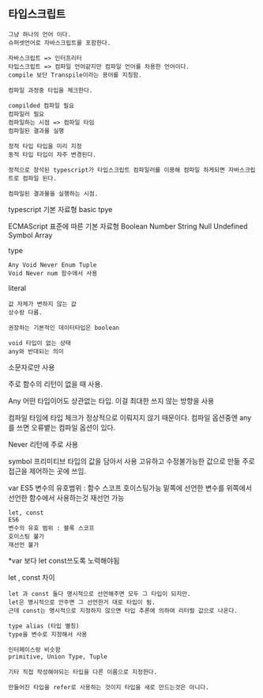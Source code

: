 <h2>타입스크립트</h2>

    그냥 하나의 언어 이다.
    슈퍼셋언어로 자바스크립트를 포함한다.

    자바스크립트 => 인터프리터
    타입스크립트 => 컴파일 언어같지만 컴파일 언어를 차용한 언어이다.
    compile 보단 Transpile이라는 용어를 지칭함.

    컴파일 과정중 타입을 체크한다.

    compilded 컴파일 필요
    컴파일러 필요
    컴파일하는 시점 => 컴파일 타임
    컴파일된 결과물 실행

    정적 타입 타입을 미리 지정
    동적 타입 타입이 자주 변경된다.

    정적으로 장석된 typescript가 타입스크립트 컴파일러를 이용해 컴파일 하게되면 자바스크립트로 컴파일 된다.

    컴파일된 결과물을 실행하는 시점.

typescript 기본 자료형 basic tpye

ECMAScript 표준에 따른 기본 자료형
Boolean Number String Null Undefined Symbol Array

type

    Any Void Never Enum Tuple
    Void Never num 함수에서 사용

literal

    값 자체가 변하지 않는 값
    상수랑 다름.

    권장하는 기본적인 데이터타입은 boolean

    void 타입이 없는 상태
    any와 반대되는 의미

소문자로만 사용

주로 함수의 리턴이 없을 때 사용.

Any 어떤 타입이어도 상관없는 타입.
이걸 최대한 쓰지 않는 방향을 사용

컴파일 타임에 타입 체크가 정상적으로 이뤄지지 않기 때문이다.
컴파일 옵션중엔 any를 쓰면 오류뱉는 컴파일 옵션이 있다.

Never
리턴에 주로 사용

symbol
프리미티브 타입의 값을 담아서 사용
고유하고 수정불가능한 값으로 만듦
주로 접근을 제어하는 곳에 쓰임.

var
ES5
변수의 유호범위 : 함수 스코프
호이스팅가능
밑쪽에 선언한 변수를 위쪽에서 선언한 함수에서 사용하는것
재선언 가능

    let, const
    ES6
    변수의 유효 범위 : 블록 스코프
    호이스팅 불가
    재선언 불가

\*var 보다 let const쓰도록 노력해야됨

let , const 차이

    let 과 const 둘다 명시적으로 선언해주면 모두 그 타입이 되지만.
    let은 명시적으로 안주면 그 선언한거 대로 타입이 됨.
    근데 const는 명시적으로 지정하지 않으면 타입 추론에 의하여 리터럴 값으로 나온다.

    type alias (타입 별칭)
    type을 변수로 지정해서 사용

    인터페이스랑 비슷함
    primitive, Union Type, Tuple

    기타 직접 작성해야되는 타입을 다른 이름으로 지정한다.

    만들어진 타입을 refer로 사용하는 것이지 타입을 새로 만드는것은 아니다.
